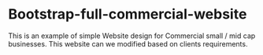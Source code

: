 # Bootstrap-full-commercial-website
This is an example of simple Website design for Commercial small / mid cap businesses. This website can we modified based on clients requirements.
